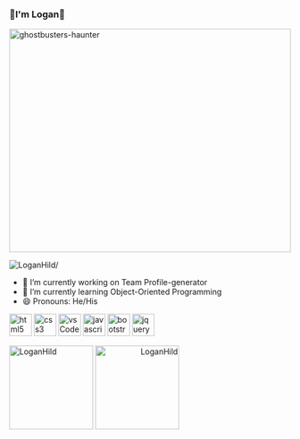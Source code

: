 ### 👋I'm Logan👋
<img src="https://user-images.githubusercontent.com/82903685/129489219-d515efd3-da92-4c15-9785-5cccf3080af1.gif" alt="ghostbusters-haunter" width="100%" height="400"/>
<p align="left"> <img src=https://komarev.com/ghpvc/?username=LoganHild alt=LoganHild/> </p>
<!--
**LoganHild/LoganHild** is a ✨ _special_ ✨ repository because its `README.md` (this file) appears on your GitHub profile.

Here are some ideas to get you started:
-->
- 🔭 I’m currently working on Team Profile-generator
- 🌱 I’m currently learning Object-Oriented Programming
<!--
- 👯 I’m looking to collaborate on ...
- 🤔 I’m looking for help with ...
- 💬 Ask me about ...
- 📫 How to reach me: ...
-->
- 🔭 I’m currently working on Team Profile-generator
- 🌱 I’m currently learning Object-Oriented Programming
- 😄 Pronouns: He/His
<!--
- ⚡ Fun fact: ...
-->
<p align="left" style="text-shadow: 2px 2px 2px white;">
  <img src="https://raw.githubusercontent.com/LoganHild/devicon/00f02ef57fb7601fd1ddcc2fe6fe670fef3ae3e4/icons/html5/html5-original-wordmark.svg" alt="html5" width="40" height="40"/>
  <img src="https://raw.githubusercontent.com/LoganHild/devicon/00f02ef57fb7601fd1ddcc2fe6fe670fef3ae3e4/icons/css3/css3-original-wordmark.svg" alt="css3" width="40" height="40"/>
  <img src="https://raw.githubusercontent.com/LoganHild/devicon/00f02ef57fb7601fd1ddcc2fe6fe670fef3ae3e4/icons/vscode/vscode-original-wordmark.svg" alt="vsCode" width="40" height="40"/>
  <img src="https://raw.githubusercontent.com/LoganHild/devicon/00f02ef57fb7601fd1ddcc2fe6fe670fef3ae3e4/icons/javascript/javascript-original.svg" alt="javascript" width="40" height="40"/>
  <img src="https://raw.githubusercontent.com/LoganHild/devicon/00f02ef57fb7601fd1ddcc2fe6fe670fef3ae3e4/icons/bootstrap/bootstrap-original.svg" alt="bootstrap" width="40" height="40"/>
  <img src="https://raw.githubusercontent.com/LoganHild/devicon/00f02ef57fb7601fd1ddcc2fe6fe670fef3ae3e4/icons/jquery/jquery-plain-wordmark.svg" alt="jquery" width="40" height="40"/>
</p>
<span align="left"> <img height='150px' src='https://github-readme-stats.vercel.app/api/top-langs/?username=LoganHild&layout=compact&theme=react ' alt="LoganHild" /> </span>
<span align="right"> <img height='150px' src='https://github-readme-stats.vercel.app/api?username=LoganHild&show_icons=true&theme=react ' alt="LoganHild" /> </span>

